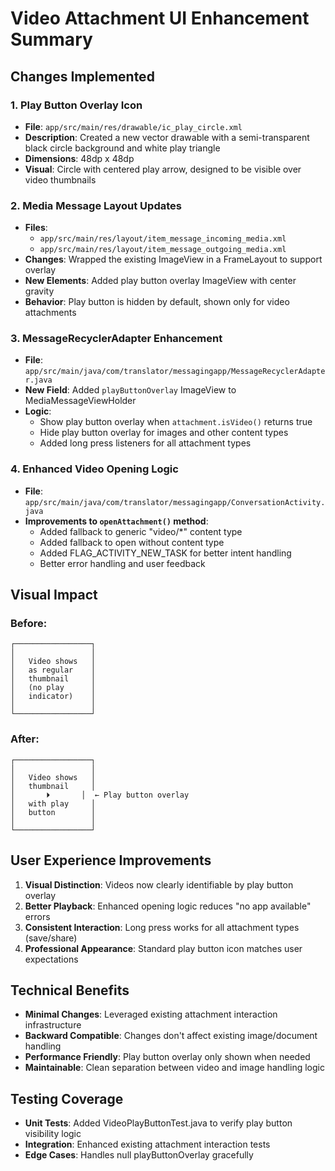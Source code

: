 # Video Attachment UI Enhancement Summary

## Changes Implemented

### 1. Play Button Overlay Icon
- **File**: `app/src/main/res/drawable/ic_play_circle.xml`
- **Description**: Created a new vector drawable with a semi-transparent black circle background and white play triangle
- **Dimensions**: 48dp x 48dp
- **Visual**: Circle with centered play arrow, designed to be visible over video thumbnails

### 2. Media Message Layout Updates
- **Files**: 
  - `app/src/main/res/layout/item_message_incoming_media.xml`
  - `app/src/main/res/layout/item_message_outgoing_media.xml`
- **Changes**: Wrapped the existing ImageView in a FrameLayout to support overlay
- **New Elements**: Added play button overlay ImageView with center gravity
- **Behavior**: Play button is hidden by default, shown only for video attachments

### 3. MessageRecyclerAdapter Enhancement
- **File**: `app/src/main/java/com/translator/messagingapp/MessageRecyclerAdapter.java`
- **New Field**: Added `playButtonOverlay` ImageView to MediaMessageViewHolder
- **Logic**: 
  - Show play button overlay when `attachment.isVideo()` returns true
  - Hide play button overlay for images and other content types
  - Added long press listeners for all attachment types

### 4. Enhanced Video Opening Logic  
- **File**: `app/src/main/java/com/translator/messagingapp/ConversationActivity.java`
- **Improvements to `openAttachment()` method**:
  - Added fallback to generic "video/*" content type
  - Added fallback to open without content type
  - Added FLAG_ACTIVITY_NEW_TASK for better intent handling
  - Better error handling and user feedback

## Visual Impact

### Before:
```
┌─────────────────┐
│                 │
│   Video shows   │
│   as regular    │
│   thumbnail     │
│   (no play      │
│   indicator)    │
│                 │
└─────────────────┘
```

### After:
```
┌─────────────────┐
│                 │
│   Video shows   │
│   thumbnail     │
│       ⏵       │  ← Play button overlay
│   with play     │
│   button        │
│                 │
└─────────────────┘
```

## User Experience Improvements

1. **Visual Distinction**: Videos now clearly identifiable by play button overlay
2. **Better Playback**: Enhanced opening logic reduces "no app available" errors
3. **Consistent Interaction**: Long press works for all attachment types (save/share)
4. **Professional Appearance**: Standard play button icon matches user expectations

## Technical Benefits

- **Minimal Changes**: Leveraged existing attachment interaction infrastructure
- **Backward Compatible**: Changes don't affect existing image/document handling
- **Performance Friendly**: Play button overlay only shown when needed
- **Maintainable**: Clean separation between video and image handling logic

## Testing Coverage

- **Unit Tests**: Added VideoPlayButtonTest.java to verify play button visibility logic
- **Integration**: Enhanced existing attachment interaction tests
- **Edge Cases**: Handles null playButtonOverlay gracefully